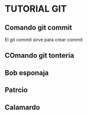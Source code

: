 # TUTORIAL GIT

## Comando git commit

El git commit sirve para crear commit



## COmando git tonteria



## Bob esponaja

## Patrcio

## Calamardo